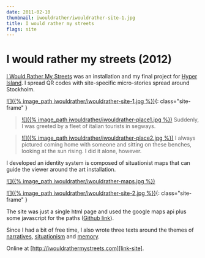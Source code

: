 ```yaml
---
date: 2011-02-10
thumbnail: iwouldrather/iwouldrather-site-1.jpg
title: I would rather my streets
flags: site
---
```


# I would rather my streets (2012)

[I Would Rather My Streets][link-site] was an installation and my final project for [Hyper Island](http://hyperisland.com). I spread QR codes with site-specific micro-stories spread around Stockholm.


[![]({% image_path iwouldrather/iwouldrather-site-1.jpg %})][link-site]{: class="site-frame" }

> [![]({% image_path iwouldrather/iwouldrather-place1.jpg %})][link-site]
> Suddenly, I was greeted by a fleet of italian tourists in segways.

> [![]({% image_path iwouldrather/iwouldrather-place2.jpg %})][link-site]
> I always pictured coming home with someone and sitting on these benches, looking at the sun rising. I did it alone, however.

I developed an identity system is composed of situationist maps that can guide the viewer around the art installation.

[![]({% image_path iwouldrather/iwouldrather-maps.jpg %})][link-site]

[![]({% image_path iwouldrather/iwouldrather-site-2.jpg %})][link-site]{: class="site-frame" }

The site was just a single html page and used the google maps api plus some javascript for the paths ([Github link][git]).

Since I had a bit of free time, I also wrote three texts around the themes of [narratives](http://discourse.guimachiavelli.com/dwelling-and-detournement/), [situationism](http://discourse.guimachiavelli.com/site-specific-narratives/) and [memory](http://discourse.guimachiavelli.com/i-would-rather-my-streets/).

Online at [http://iwouldrathermystreets.com][link-site].

[link-site]: http://iwouldrathermystreets.com
[git]: http://github.com/guimachiavelli/memorylayer

